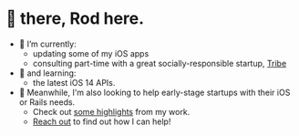 # 👋 there, Rod here.

- 🔭 I’m currently:
    - updating some of my iOS apps
    - consulting part-time with a great socially-responsible startup, [Tribe](https://jointribe.us)
- 🌱 and learning:
    - the latest iOS 14 APIs.
- 👯 Meanwhile, I'm also looking to help early-stage startups with their iOS or Rails needs.
    - Check out [some highlights](http://foveacentral.com/clients/) from my work.
    - [Reach out](http://foveacentral.com/contact-us) to find out how I can help!

<!--
**ivanoblomov/ivanoblomov** is a ✨ _special_ ✨ repository because its `README.md` (this file) appears on your GitHub profile.

Here are some ideas to get you started:

- 🔭 I’m currently working on ...
- 🌱 I’m currently learning ...
- 👯 I’m looking to collaborate on ...
- 🤔 I’m looking for help with ...
- 💬 Ask me about ...
- 📫 How to reach me: ...
- 😄 Pronouns: ...
- ⚡ Fun fact: ...
-->
